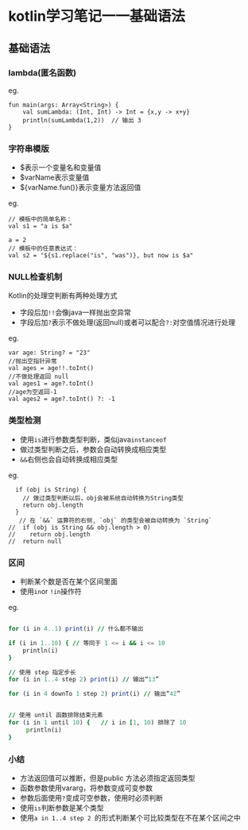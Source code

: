 # kotlin学习笔记一一基础语法

## 基础语法

### lambda(匿名函数)
eg.
```// 测试
fun main(args: Array<String>) {
    val sumLambda: (Int, Int) -> Int = {x,y -> x+y}
    println(sumLambda(1,2))  // 输出 3
}
```
### 字符串模版
- $表示一个变量名和变量值
- $varName表示变量值
- ${varName.fun()}表示变量方法返回值

eg.
```var a = 1
// 模板中的简单名称：
val s1 = "a is $a" 

a = 2
// 模板中的任意表达式：
val s2 = "${s1.replace("is", "was")}, but now is $a"
```
### NULL检查机制
Kotlin的处理空判断有两种处理方式
- 字段后加`!!`会像java一样抛出空异常
- 字段后加`?`表示不做处理(返回null)或者可以配合`?:`对空值情况进行处理

eg.
```//类型后面加?表示可为空
var age: String? = "23" 
//抛出空指针异常
val ages = age!!.toInt()
//不做处理返回 null
val ages1 = age?.toInt()
//age为空返回-1
val ages2 = age?.toInt() ?: -1
```
### 类型检测
- 使用`is`进行参数类型判断，类似java`instanceof`
- 做过类型判断之后，参数会自动转换成相应类型
- `&&`右侧也会自动转换成相应类型

eg.
```fun getStringLength(obj: Any): Int? {
  if (obj is String) {
    // 做过类型判断以后，obj会被系统自动转换为String类型
    return obj.length 
  }
   // 在 `&&` 运算符的右侧, `obj` 的类型会被自动转换为 `String`
//  if (obj is String && obj.length > 0)
//    return obj.length
//  return null

```
### 区间
- 判断某个数是否在某个区间里面
- 使用`in`or `!in`操作符

eg.
```for (i in 1..4) print(i) // 输出“1234”

for (i in 4..1) print(i) // 什么都不输出

if (i in 1..10) { // 等同于 1 <= i && i <= 10
    println(i)
}

// 使用 step 指定步长
for (i in 1..4 step 2) print(i) // 输出“13”

for (i in 4 downTo 1 step 2) print(i) // 输出“42”


// 使用 until 函数排除结束元素
for (i in 1 until 10) {   // i in [1, 10) 排除了 10
     println(i)
}
```
### 小结
- 方法返回值可以推断，但是public 方法必须指定返回类型
- 函数参数使用vararg，将参数变成可变参数
- 参数后面使用`?`变成可空参数，使用时必须判断
- 使用`is`判断参数是某个类型
- 使用`a in 1..4 step 2 `的形式判断某个可比较类型在不在某个区间之中



